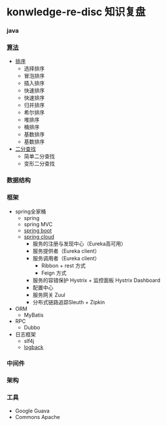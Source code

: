 # konwledge-re-disc 知识复盘

### java

### [算法](https://github.com/wangning1/konwledge-re-disc/tree/master/algorithm)
   - [排序](https://github.com/wangning1/konwledge-re-disc/tree/master/algorithm/01-sort)
        * 选择排序
        * 冒泡排序
        * 插入排序
        * 快速排序
        * 快速排序
        * 归并排序
        * 希尔排序
        * 堆排序
        * 桶排序
        * 基数排序
        * 基数排序
   - [二分查找](https://github.com/wangning1/konwledge-re-disc/tree/master/algorithm/02-binarySearch)
        * 简单二分查找
        * 变形二分查找
        
### 数据结构

### 框架
   - spring全家桶
       * spring
       * spring MVC
       * [spring boot](https://github.com/wangning1/konwledge-re-disc/tree/master/spring-boot)
       * [spring cloud](https://github.com/wangning1/konwledge-re-disc/tree/master/spring-cloud/springclouddemo)
         + 服务的注册与发现中心（Eureka高可用）
         + 服务提供者（Eureka client）
         + 服务调用者（Eureka client）
            + Ribbon + rest 方式
            + Feign 方式
         + 服务的容错保护 Hystrix + 监控面板 Hystrix Dashboard
         + 配置中心
         + 服务网关 Zuul
         + 分布式链路追踪Sleuth + Zipkin
   - ORM
       * MyBatis
   - RPC
       * Dubbo
   - 日志框架
       * slf4j  
       * [logback](https://github.com/wangning1/konwledge-re-disc/tree/master/logback)

### 中间件

### 架构

### 工具
   - Google Guava
   - Commons Apache


